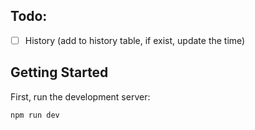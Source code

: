## Todo:

- [ ] History (add to history table, if exist, update the time)

## Getting Started

First, run the development server:

```bash
npm run dev
```
